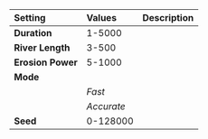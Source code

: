 | Setting | Values | Description |
| :--- | :--- | :--- |
| **Duration** | 1-5000 ||
| **River Length** | 3-500 ||
| **Erosion Power** | 5-1000 ||
| **Mode** |||
| | *Fast* ||
| | *Accurate* ||
| **Seed** | 0-128000 ||
